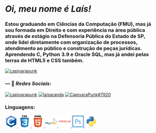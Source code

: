 <h1 align="left"><i>Oi, meu nome é Laís!</i></h1>
<h3 align="left">Estou graduando em Ciências da Computação (FMU), mas já sou formada em Direito e com experiência na área pública através de estágio na Defensoria Pública do Estado de SP, onde lidei diretamente com organização de processos, atendimento ao público e construção de peças jurídicas. Aprendendo C, Python 3.9 e Oracle SQL, mas já andei pelas terras de HTML5 e CSS também.</h3>

<p align="left"> <a href="https://twitter.com/capivarapunk" target="blank"><img src="https://img.shields.io/twitter/follow/capivarapunk?logo=twitter&style=for-the-badge" alt="capivarapunk" /></a> </p>

<h3 align="left">— 📮 <i>Redes Sociais:</i></h3>
<p align="left">
<a href="https://twitter.com/capivarapunk" target="blank"><img align="center" src="https://raw.githubusercontent.com/rahuldkjain/github-profile-readme-generator/master/src/images/icons/Social/twitter.svg" alt="capivarapunk" height="30" width="40" /></a>
<a href="https://linkedin.com/in/laisaranda" target="blank"><img align="center" src="https://raw.githubusercontent.com/rahuldkjain/github-profile-readme-generator/master/src/images/icons/Social/linked-in-alt.svg" alt="laisaranda" height="30" width="40" /></a>
<a href="https://discord.gg/CapivaraPunk#7920" target="blank"><img align="center" src="https://raw.githubusercontent.com/rahuldkjain/github-profile-readme-generator/master/src/images/icons/Social/discord.svg" alt="CapivaraPunk#7920" height="30" width="40" /></a>
</p>

<h3 align="left">Linguagens:</h3>
<p align="left"> <a href="https://www.cprogramming.com/" target="_blank" rel="noreferrer"> <img src="https://raw.githubusercontent.com/devicons/devicon/master/icons/c/c-original.svg" alt="c" width="40" height="40"/> </a> <a href="https://www.w3schools.com/css/" target="_blank" rel="noreferrer"> <img src="https://raw.githubusercontent.com/devicons/devicon/master/icons/css3/css3-original-wordmark.svg" alt="css3" width="40" height="40"/> </a> <a href="https://www.w3.org/html/" target="_blank" rel="noreferrer"> <img src="https://raw.githubusercontent.com/devicons/devicon/master/icons/html5/html5-original-wordmark.svg" alt="html5" width="40" height="40"/> </a> <a href="https://www.mysql.com/" target="_blank" rel="noreferrer"> <img src="https://raw.githubusercontent.com/devicons/devicon/master/icons/mysql/mysql-original-wordmark.svg" alt="mysql" width="40" height="40"/> </a> <a href="https://www.oracle.com/" target="_blank" rel="noreferrer"> <img src="https://raw.githubusercontent.com/devicons/devicon/master/icons/oracle/oracle-original.svg" alt="oracle" width="40" height="40"/> </a> <a href="https://www.photoshop.com/en" target="_blank" rel="noreferrer"> <img src="https://raw.githubusercontent.com/devicons/devicon/master/icons/photoshop/photoshop-line.svg" alt="photoshop" width="40" height="40"/> </a> <a href="https://www.python.org" target="_blank" rel="noreferrer"> <img src="https://raw.githubusercontent.com/devicons/devicon/master/icons/python/python-original.svg" alt="python" width="40" height="40"/> </a> </p>
